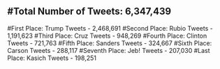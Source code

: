 #Total Number of Tweets: 6,347,439 
---
#First Place: Trump Tweets - 2,468,691
#Second Place: Rubio Tweets - 1,191,623
#Third Place: Cruz Tweets - 948,269
#Fourth Place: Clinton Tweets - 721,763
#Fifth Place: Sanders Tweets - 324,667
#Sixth Place: Carson Tweets - 288,117
#Seventh Place: Jeb! Tweets - 207,030
#Last Place: Kasich Tweets - 198,251

